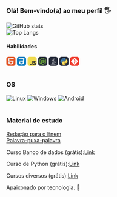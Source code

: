 ### Olá! Bem-vindo(a) ao meu perfil 🖐️ <br>

![GitHub stats](https://github-readme-stats.vercel.app/api?username=RichardMatth&show_icons=true&theme=tokyonight&count_private=false)<br>
![Top Langs](https://github-readme-stats.vercel.app/api/top-langs/?username=RichardMatth&layout=compact&theme=tokyonight)

#### Habilidades
<div style="display: inline_block">
  <img align="center" alt="html5" src="https://github.com/tandpfun/skill-icons/raw/main/icons/HTML.svg" width="24" height="24"/>
  <img align="center" alt="css" src="https://github.com/tandpfun/skill-icons/raw/main/icons/CSS.svg" width="24" height="24"/>
  <img align="center" alt="js" src="https://github.com/tandpfun/skill-icons/raw/main/icons/JavaScript.svg" width="24" height="24"/>
  <img align="center" alt="nodejs" src="https://github.com/tandpfun/skill-icons/raw/main/icons/NodeJS-Dark.svg" width="24" height="24"/>
  <img align="center" alt="JAVA" src="https://github.com/tandpfun/skill-icons/raw/main/icons/Java-Dark.svg" width="24" height="24"/>
  <img align="center" alt="Python" src="https://github.com/tandpfun/skill-icons/raw/main/icons/Python-Dark.svg" width="24" height="24"/>
  <img align="center" alt="Git" src="https://github.com/tandpfun/skill-icons/raw/main/icons/Git.svg" width="24" height="24"/>
</div><br/>

### OS
<div style="display: inline_block">
  <img align="center" alt="Linux" src="https://cdn.jsdelivr.net/gh/devicons/devicon/icons/linux/linux-original.svg" width="24" height="24"/>
  <img align="center" alt="Windows" src="https://cdn.jsdelivr.net/gh/devicons/devicon/icons/windows8/windows8-original.svg" width="24" height="24"/>
  <img align="center" alt="Android" src="https://cdn.jsdelivr.net/gh/devicons/devicon/icons/android/android-original.svg" width="24" height="24" />
</div>
<br>

### Material de estudo

<a href="https://apps.univesp.br/enem-escreva-pra-ver/">Redação para o Enem</a><br>
<a href="https://apps.univesp.br/palavra-puxa-palavra/">Palavra-puxa-palavra</a>
<br>

<p>Curso Banco de dados (grátis):<a href="https://www.ev.org.br/trilhas-de-conhecimento/banco-de-dados">Link</a><br></p>
<p>Curso de Python (grátis):<a href="https://www.ev.org.br/trilhas-de-conhecimento/linguagem-de-programacao-python">Link</a></p>
<p>Cursos diversos (grátis):<a href="https://ibqp-ava.com/loja_virtual/cursos.php?id=INFORM%C3%81TICA%20E%20TECNOLOGIA">Link</a></p>

Apaixonado por tecnologia. 💓
